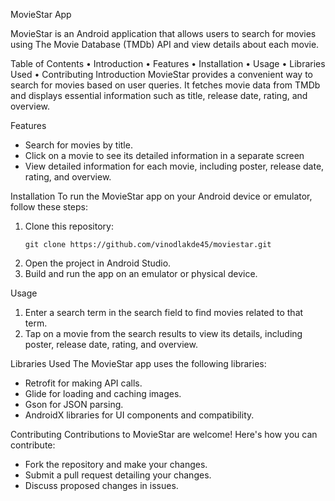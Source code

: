 MovieStar App

MovieStar is an Android application that allows users to search for movies using The Movie Database (TMDb) API and view details about each movie.

Table of Contents
•	Introduction
•	Features
•	Installation
•	Usage
•	Libraries Used
•	Contributing
Introduction
MovieStar provides a convenient way to search for movies based on user queries. It fetches movie data from TMDb and displays essential information such as title, release date, rating, and overview.

 Features
- Search for movies by title.
- Click on a movie to see its detailed information in a separate screen
- View detailed information for each movie, including poster, release date, rating, and overview.

                                                                  

Installation
To run the MovieStar app on your Android device or emulator, follow these steps:
1. Clone this repository:
   ```bashf
   git clone https://github.com/vinodlakde45/moviestar.git
   ```
2. Open the project in Android Studio.
3. Build and run the app on an emulator or physical device.

Usage
1. Enter a search term in the search field to find movies related to that term.
2. Tap on a movie from the search results to view its details, including poster, release date, rating, and overview.

Libraries Used
The MovieStar app uses the following libraries:
- Retrofit for making API calls.
- Glide for loading and caching images.
- Gson for JSON parsing.
- AndroidX libraries for UI components and compatibility.

Contributing
Contributions to MovieStar are welcome! Here's how you can contribute:
- Fork the repository and make your changes.
- Submit a pull request detailing your changes.
- Discuss proposed changes in issues.


